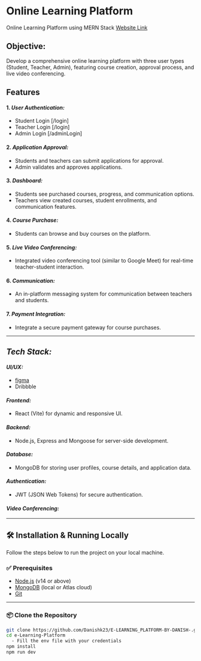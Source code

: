 
# Online Learning Platform

Online Learning Platform using MERN Stack
[Website Link](https://e-learning-six-iota.vercel.app/)

## Objective:

Develop a comprehensive online learning platform with three user types (Student, Teacher, Admin), featuring course creation, approval process, and live video conferencing.


## Features
<!--![Screenshot 2024-05-14 212028](https://github.com/Pika003/e-Learning-Platform/assets/104189733/e2f9ce48-764b-48d2-8af1-188ea2918e8c) -->


#### 1. *User Authentication:*
   - Student Login [/login]
   - Teacher Login [/login]
   - Admin Login [/adminLogin]

#### 2. *Application Approval:*
   - Students and teachers can submit applications for approval.
   - Admin validates and approves applications.

  

#### 3. *Dashboard:*
   - Students see purchased courses, progress, and communication options.
   - Teachers view created courses, student enrollments, and communication features.

     

#### 4. *Course Purchase:*

   - Students can browse and buy courses on the platform.
     


#### 5. *Live Video Conferencing:*
   - Integrated video conferencing tool (similar to Google Meet) for real-time teacher-student interaction.

#### 6. *Communication:*
   - An in-platform messaging system for communication between teachers and students.

#### 7. *Payment Integration:*
   - Integrate a secure payment gateway for course purchases.

----


## *Tech Stack:*

#### *UI/UX:*
  - [figma](https://www.figma.com/file/6b4R8evBkii6mI53IA4vSS/Online-Learning-Platform?type=design&node-id=0-1&mode=design&t=HBUPk2hRYW3ioAUj-0) 
  - Dribbble

#### *Frontend:*
  - React (Vite) for dynamic and responsive UI.

#### *Backend:*
  - Node.js, Express and Mongoose for server-side development.

#### *Database:*
  - MongoDB for storing user profiles, course details, and application data.

#### *Authentication:*
  - JWT (JSON Web Tokens) for secure authentication.

#### *Video Conferencing:*

---

## 🛠️ Installation & Running Locally

Follow the steps below to run the project on your local machine.

### ✅ Prerequisites

- [Node.js](https://nodejs.org/) (v14 or above)
- [MongoDB](https://www.mongodb.com/) (local or Atlas cloud)
- [Git](https://git-scm.com/)

---

### 📦 Clone the Repository

```bash
git clone https://github.com/Danishk23/E-LEARNING_PLATFORM-BY-DANISH-.git
cd e-Learning-Platform
  - Fill the env file with your credentials
npm install
npm run dev


